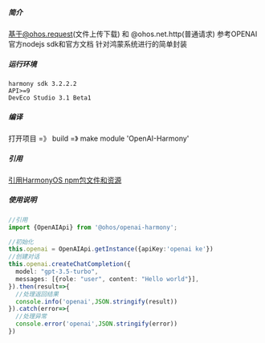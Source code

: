 ##### 简介
基于@ohos.request(文件上传下载) 和 @ohos.net.http(普通请求)
参考OPENAI 官方nodejs sdk和官方文档 针对鸿蒙系统进行的简单封装

##### 运行环境

    harmony sdk 3.2.2.2
    API>=9
    DevEco Studio 3.1 Beta1

##### 编译

打开项目 =》 build =》 make module 'OpenAI-Harmony'

##### 引用

[引用HarmonyOS npm包文件和资源](https://developer.harmonyos.com/cn/docs/documentation/doc-guides-V3/creating_har_api8-0000001341502357-V3?catalogVersion=V3#section89674298391)

##### 使用说明
```typescript
//引用
import {OpenAIApi} from '@ohos/openai-harmony';

//初始化
this.openai = OpenAIApi.getInstance({apiKey:'openai ke'})
//创建对话
this.openai.createChatCompletion({
  model: "gpt-3.5-turbo",
  messages: [{role: "user", content: "Hello world"}],
}).then(result=>{
  //处理返回结果
  console.info('openai',JSON.stringify(result))
}).catch(error=>{
  //处理异常
  console.error('openai',JSON.stringify(error))
})
``` 


    